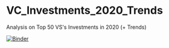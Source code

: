 # VC_Investments_2020_Trends
Analysis on Top 50 VS's Investments in 2020 (+ Trends) 

[![Binder](https://mybinder.org/badge_logo.svg)](https://mybinder.org/v2/gh/deanmeyer10/VC_Investments_2020_T8/main?filepath=2020_Investment_Trends.ipynb)
